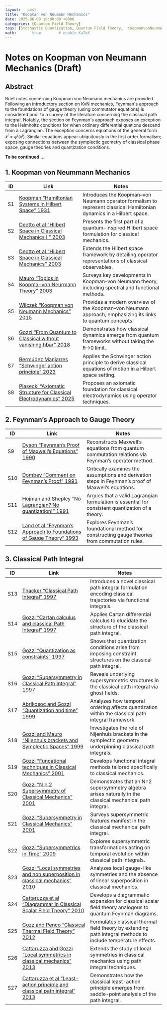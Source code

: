 ```yaml
---
layout:   post
title: "Koopman von Neumann Mechanics"
date: 2025-06-09 10:00:00 +0800
categories: [Quantum Field Theory]
tags: [Stochastic Quantization, Quantum Field Theory,  KoopmanvonNeumann, Path Integrals, Foundations QM]
math:       true        # enable KaTeX
---
```

# Notes on Koopman von Neumann Mechanics (Draft)

## Abstract
Brief notes concerning Koopman von Neumann mechanics are provided. Following an introductory section on KvN mechanics, Feynman's approach to the foundations of gauge theory (using commutator equations) is considered prior to a survey of the literature concerning the classical path integral. Notably, the section on Feynman's approach exposes an exception to the Helmholtz conditions for when ordinary differential quations descend from a Lagrangian. The exception concerns equations of the general form $\dot{x}^{i} = \varphi^{i}\left(x^{j}\right)$. Similar equations appear ubiquitously in the first order formalism; exposing connections between the symplectic geometry of classical phase space, gauge theories and quantization conditions.

**To be continued ...**

## 1. Koopman von Neummann Mechanics

| ID  | Link | Notes |
| --- | ---- | ----- |
| S1  | [Koopman “Hamiltonian Systems in Hilbert Space” 1931](https://www.jstor.org/stable/86114) | Introduces the Koopman–von Neumann operator formalism to represent classical Hamiltonian dynamics in a Hilbert space. |
| S2  | [Deotto et al “HIlbert Space in Classical Mechanics I ” 2003](https://arxiv.org/abs/quant-ph/0208046) | Presents the first part of a quantum-inspired Hilbert space formulation for classical mechanics. |
| S3  | [Deotto et al “Hilbert Space in Classical Mechanics” 2003](https://arxiv.org/abs/quant-ph/0208047) | Extends the Hilbert space framework by detailing operator representations of classical observables. |
| S4  | [Mauro “Topics in Koopma-von Neurmann Theory” 2003](https://arxiv.org/abs/quant-ph/0301172) | Surveys key developments in Koopman–von Neumann theory, including spectral and functional methods. |
| S5  | [Wilczek “Koopman von Neumann Mechanics” 2015](https://frankwilczek.com/2015/koopmanVonNeumann02.pdf) | Provides a modern overview of the Koopman–von Neumann approach, emphasizing its links to quantum concepts. |
| S6  | [Gozzi “From Quantum to Classical without vanishing hbar” 2018](https://arxiv.org/abs/1806.06282) | Demonstrates how classical dynamics emerge from quantum frameworks without taking the ℏ→0 limit. |
| S7  | [Bermúdez Manjarres “Schwinger action principle” 2023](https://arxiv.org/abs/2107.03982) | Applies the Schwinger action principle to derive classical equations of motion in a Hilbert space setting. |
| S8  | [Piasecki “Axiomatic Structure for Classical Electrodynamics” 2025](https://arxiv.org/abs/2501.01995) | Proposes an axiomatic foundation for classical electrodynamics using operator techniques. |

## 2. Feynman’s Approach to Gauge Theory

| ID  | Link | Notes |
| --- | ---- | ----- |
| S9  | [Dyson “Feynman’s Proof of Maxwell’s Equations” 1990](https://pubs.aip.org/aapt/ajp/article-abstract/58/3/209/1053649/Feynman-s-proof-of-the-Maxwell-equations?redirectedFrom=fulltext) | Reconstructs Maxwell’s equations from quantum commutation relations via Feynman’s operator method. |
| S10 | [Dombey “Comment on Feynman’s Proof” 1991](https://pubs.aip.org/aapt/ajp/article-abstract/59/1/85/1053834/Comment-on-Feynman-s-proof-of-the-Maxwell?redirectedFrom=fulltext) | Critically examines the assumptions and derivation steps in Feynman’s proof of Maxwell’s equations. |
| S11 | [Hojman and Shepley “No Lagrangian? No quantization!” 1991](https://pubs.aip.org/aip/jmp/article-abstract/32/1/142/398139/No-Lagrangian-No-quantization?redirectedFrom=fulltext) | Argues that a valid Lagrangian formulation is essential for consistent quantization of a theory. |
| S12 | [Land et al “Feynman’s Approach to Foundations of Gauge Theory” 1993](https://arxiv.org/abs/hep-th/9308003) | Explores Feynman’s foundational method for constructing gauge theories from commutation rules. |

## 3. Classical Path Integral

| ID  | Link | Notes |
| --- | ---- | ----- |
| S13 | [Thacker “Classical Path Integral” 1997](https://pubs.aip.org/aip/jmp/article-abstract/38/5/2389/389564/New-formulation-of-the-classical-path-integral?redirectedFrom=fulltext) | Introduces a novel classical path integral formulation encoding classical trajectories via functional integrals. |
| S14 | [Gozzi “Cartan calculus and classical Path Integral” 1997](https://arxiv.org/abs/q-alg/9702032) | Applies Cartan differential calculus to elucidate the structure of the classical path integral. |
| S15 | [Gozzi “Quantization as constraints” 1997](https://www.sciencedirect.com/science/article/abs/pii/S0920563297003836) | Shows that quantization conditions arise from imposing constraint structures on the classical path integral. |
| S16 | [Gozzi “Supersymmetry in Classical Path Integral” 1997](https://arxiv.org/abs/hep-th/9703203) | Reveals underlying supersymmetric structures in the classical path integral via ghost fields. |
| S17 | [Abrikosoc and Gozzi “Quantization and time” 1999](https://www.sciencedirect.com/science/article/abs/pii/S0920563200008045) | Analyzes how temporal ordering affects quantization within the classical path integral framework. |
| S18 | [Gozzi and Mauro “Nijenhuis brackets and Symplectic Spaces” 1999](https://arxiv.org/abs/hep-th/9907065) | Investigates the role of Nijenhuis brackets in the symplectic geometry underpinning classical path integrals. |
| S19 | [Gozzi “Funcational techniques in Classical Mechanics” 2001](https://arxiv.org/abs/quant-ph/0107060) | Develops functional integral methods tailored specifically to classical mechanics. |
| S20 | [Gozzi “N = 2 Supersymmetry of Classical Mechanics” 2001](https://arxiv.org/abs/hep-th/0012177) | Demonstrates that an N=2 supersymmetry algebra arises naturally in the classical mechanical path integral. |
| S21 | [Gozzi “Supersymmetry in Classical Mechanics” 2001](https://arxiv.org/abs/hep-th/0012177) | Surveys supersymmetric features manifest in the classical mechanical path integral. |
| S22 | [Gozzi “Supersymmetrics in Time” 2009](https://arxiv.org/abs/0910.1812) | Explores supersymmetric transformations acting on temporal evolution within classical path integrals. |
| S23 | [Gozzi “Local symmetries and non superposition in classical mechanics” 2010](https://arxiv.org/abs/1006.3029) | Analyzes local gauge-like symmetries and the absence of linear superposition in classical mechanics. |
| S24 | [Cattaruzza et al “Diagrammar in Classical Scalar Field Theory” 2010](https://arxiv.org/abs/1010.0818) | Develops a diagrammatic expansion for classical scalar field theory analogous to quantum Feynman diagrams. |
| S25 | [Gozz and Penco “Classical Thermal FIeld Theory” 2012](https://arxiv.org/abs/1008.5135) | Formulates classical thermal field theory by extending path integral methods to include temperature effects. |
| S26 | [Cattaruzza and Gozzi “Local symmetrics in classical mechanics” 2013](https://arxiv.org/abs/1207.5706) | Extends the study of local symmetries in classical mechanics using path integral techniques. |
| S27 | [Cattaruzza et al “Least-action principle and classical path integral” 2013](https://arxiv.org/abs/1302.3329) | Demonstrates how the classical least-action principle emerges from saddle-point analysis of the path integral. |